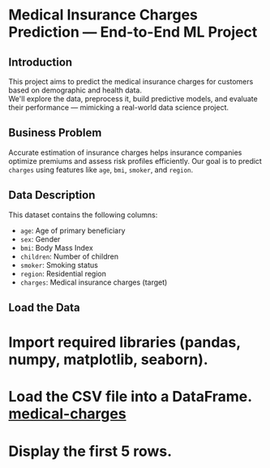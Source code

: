 # Medical Insurance Charges Prediction — End-to-End ML Project

## Introduction
This project aims to predict the medical insurance charges for customers based on demographic and health data.  
We'll explore the data, preprocess it, build predictive models, and evaluate their performance — mimicking a real-world data science project.

## Business Problem
Accurate estimation of insurance charges helps insurance companies optimize premiums and assess risk profiles efficiently.
Our goal is to predict `charges` using features like `age`, `bmi`, `smoker`, and `region`.

## Data Description
This dataset contains the following columns:
- `age`: Age of primary beneficiary
- `sex`: Gender
- `bmi`: Body Mass Index
- `children`: Number of children
- `smoker`: Smoking status
- `region`: Residential region
- `charges`: Medical insurance charges (target)

## Load the Data
# Import required libraries (pandas, numpy, matplotlib, seaborn).
# Load the CSV file into a DataFrame. [medical-charges](URL)
# Display the first 5 rows.
